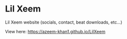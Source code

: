 # Lil Xeem
Lil Xeem website (socials, contact, beat downloads, etc...)

View here: https://azeem-khan1.github.io/LilXeem
